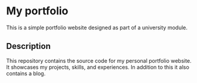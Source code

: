 # My portfolio
This is a simple portfolio website designed as part of a university module.

## Description
This repository contains the source code for my personal portfolio website. It showcases my projects, skills, and experiences. In addition to this it also contains a blog.
